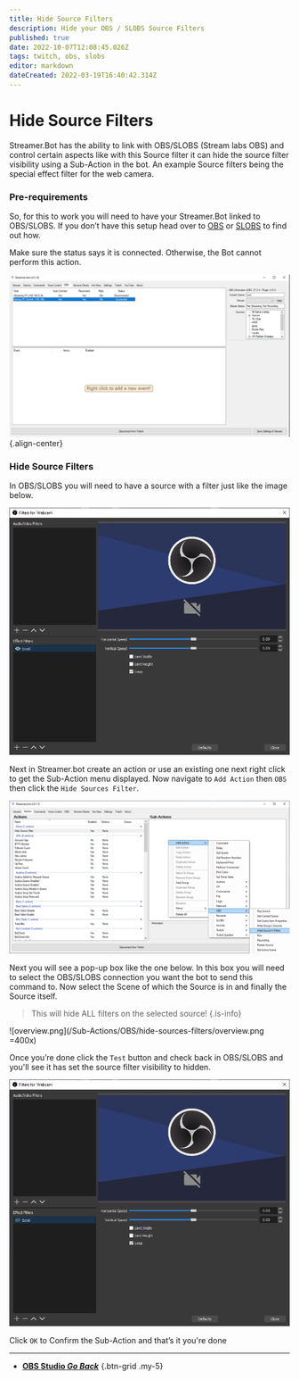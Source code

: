 ```yaml
---
title: Hide Source Filters
description: Hide your OBS / SLOBS Source Filters
published: true
date: 2022-10-07T12:08:45.026Z
tags: twitch, obs, slobs
editor: markdown
dateCreated: 2022-03-19T16:40:42.314Z
---
```


# Hide Source Filters

Streamer.Bot has the ability to link with OBS/SLOBS (Stream labs OBS) and control certain aspects like with this Source filter it can hide the source filter visibility using a Sub-Action in the bot. An example Source filters being the special effect filter for the web camera. 

### Pre-requirements 
So, for this to work you will need to have your Streamer.Bot linked to OBS/SLOBS. If you don’t have this setup head over to [OBS](/en/Integrations/OBS) or [SLOBS](/en/Integrations/SLOBS) to find out how. 

Make sure the status says it is connected. Otherwise, the Bot cannot perform this action.

![image_2022-03-30_192005.png](/hide-source-filters/image_2022-03-30_192005.png){.align-center}

### Hide Source Filters 

In OBS/SLOBS you will need to have a source with a filter just like the image below. 

![image_2022-04-03_051016.png](/hide-source-filters/image_2022-04-03_051016.png)

Next in Streamer.bot create an action or use an existing one next right click to get the Sub-Action menu displayed. Now navigate to `Add Action` then `OBS` then click the `Hide Sources Filter`. 

![source_filters.png](/hide-source-filters/source_filters.png)

Next you will see a pop-up box like the one below. In this box you will need to select the OBS/SLOBS connection you want the bot to send this command to. Now select the Scene of which the Source is in and finally the Source itself.
> This will hide ALL filters on the selected source! 
{.is-info}

![overview.png](/Sub-Actions/OBS/hide-sources-filters/overview.png =400x)

Once you’re done click the `Test` button and check back in OBS/SLOBS and you'll see it has set the source filter visibility to hidden.

![image_2022-04-03_052615.png](/hide-source-filters/image_2022-04-03_052615.png)

Click `OK` to Confirm the Sub-Action and that’s it you're done

---

- [<i class="mdi mdi-chevron-left"></i> **OBS Studio *Go Back***](/en/Sub-Actions/OBS)
{.btn-grid .my-5}
